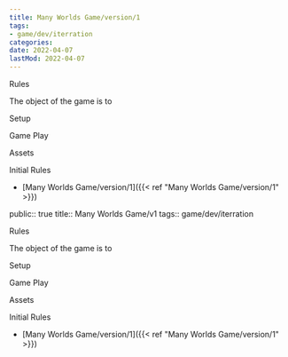 ```yaml
---
title: Many Worlds Game/version/1
tags:
- game/dev/iterration
categories:
date: 2022-04-07
lastMod: 2022-04-07
---
```

Rules

The object of the game is to


Setup


Game Play


Assets


Initial Rules


  + [Many Worlds Game/version/1]({{< ref "Many Worlds Game/version/1" >}})



public:: true
title:: Many Worlds Game/v1
tags:: game/dev/iterration

Rules

The object of the game is to


Setup


Game Play


Assets


Initial Rules


  + [Many Worlds Game/version/1]({{< ref "Many Worlds Game/version/1" >}})


